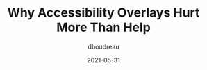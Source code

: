 ---
author: dboudreau
date: 2021-05-31
layout: post.njk
publisher: uxdesigncc
tags:
  - accessibility
target_url: https://uxdesign.cc/the-single-biggest-threat-to-the-future-of-digital-accessibility-d5a9e411f33f
title: Why Accessibility Overlays Hurt More Than Help
---